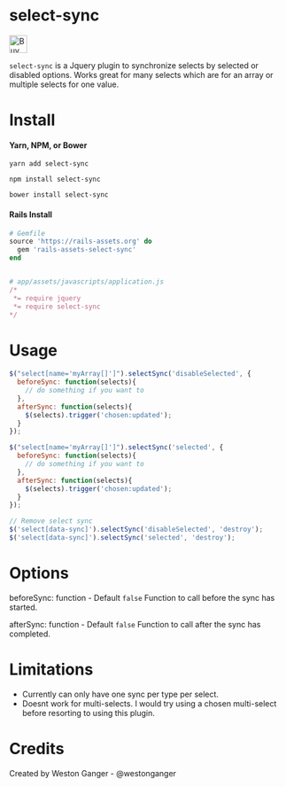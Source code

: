 # select-sync
<a href='https://ko-fi.com/A5071NK' target='_blank'><img height='32' style='border:0px;height:32px;' src='https://az743702.vo.msecnd.net/cdn/kofi1.png?v=a' border='0' alt='Buy Me a Coffee' /></a> 

`select-sync` is a Jquery plugin to synchronize selects by selected or disabled options. Works great for many selects which are for an array or multiple selects for one value.

# Install

#### Yarn, NPM, or Bower
```
yarn add select-sync

npm install select-sync

bower install select-sync
```

#### Rails Install
```ruby
# Gemfile
source 'https://rails-assets.org' do
  gem 'rails-assets-select-sync'
end


# app/assets/javascripts/application.js
/*
 *= require jquery
 *= require select-sync
*/
```

# Usage
```javascript
$("select[name='myArray[]']").selectSync('disableSelected', {
  beforeSync: function(selects){
    // do something if you want to 
  },
  afterSync: function(selects){
    $(selects).trigger('chosen:updated');
  }
});

$("select[name='myArray[]']").selectSync('selected', {
  beforeSync: function(selects){
    // do something if you want to 
  },
  afterSync: function(selects){
    $(selects).trigger('chosen:updated');
  }
});

// Remove select sync
$('select[data-sync]').selectSync('disableSelected', 'destroy');
$('select[data-sync]').selectSync('selected', 'destroy');
```

# Options

beforeSync: function - Default `false`
Function to call before the sync has started.

afterSync: function - Default `false`
Function to call after the sync has completed.

# Limitations

* Currently can only have one sync per type per select.
* Doesnt work for multi-selects. I would try using a chosen multi-select before resorting to using this plugin.

# Credits
Created by Weston Ganger - @westonganger
